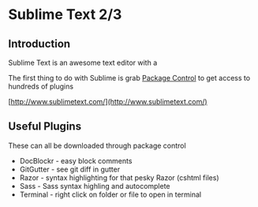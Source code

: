 # Sublime Text 2/3

## Introduction

Sublime Text is an awesome text editor with a

The first thing to do with Sublime is grab [Package Control](https://sublime.wbond.net/) to get access to hundreds of plugins

[http://www.sublimetext.com/](http://www.sublimetext.com/)

## Useful Plugins

These can all be downloaded through package control

* DocBlockr - easy block comments
* GitGutter - see git diff in gutter
* Razor - syntax highlighting for that pesky Razor (cshtml files)
* Sass - Sass syntax highling and autocomplete
* Terminal - right click on folder or file to open in terminal

